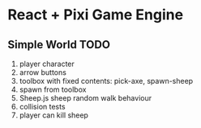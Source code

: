 # React + Pixi Game Engine

## Simple World TODO

1. player character
2. arrow buttons
3. toolbox with fixed contents: pick-axe, spawn-sheep
4. spawn from toolbox
5. Sheep.js sheep random walk behaviour
6. collision tests
7. player can kill sheep
